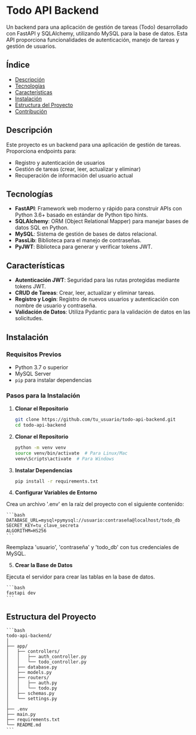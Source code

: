 # **Todo API Backend**

Un backend para una aplicación de gestión de tareas (Todo) desarrollado con FastAPI y SQLAlchemy, utilizando MySQL para la base de datos. Esta API proporciona funcionalidades de autenticación, manejo de tareas y gestión de usuarios.

## **Índice**

- [Descripción](#descripción)
- [Tecnologías](#tecnologías)
- [Características](#características)
- [Instalación](#instalación)
- [Estructura del Proyecto](#estructura-del-proyecto)
- [Contribución](#contribución)

## **Descripción**

Este proyecto es un backend para una aplicación de gestión de tareas. Proporciona endpoints para:

- Registro y autenticación de usuarios
- Gestión de tareas (crear, leer, actualizar y eliminar)
- Recuperación de información del usuario actual

## **Tecnologías**

- **FastAPI**: Framework web moderno y rápido para construir APIs con Python 3.6+ basado en estándar de Python tipo hints.
- **SQLAlchemy**: ORM (Object Relational Mapper) para manejar bases de datos SQL en Python.
- **MySQL**: Sistema de gestión de bases de datos relacional.
- **PassLib**: Biblioteca para el manejo de contraseñas.
- **PyJWT**: Biblioteca para generar y verificar tokens JWT.

## **Características**

- **Autenticación JWT**: Seguridad para las rutas protegidas mediante tokens JWT.
- **CRUD de Tareas**: Crear, leer, actualizar y eliminar tareas.
- **Registro y Login**: Registro de nuevos usuarios y autenticación con nombre de usuario y contraseña.
- **Validación de Datos**: Utiliza Pydantic para la validación de datos en las solicitudes.

## **Instalación**

### **Requisitos Previos**

- Python 3.7 o superior
- MySQL Server
- `pip` para instalar dependencias

### **Pasos para la Instalación**

1.  **Clonar el Repositorio**

    ```bash
    git clone https://github.com/tu_usuario/todo-api-backend.git
    cd todo-api-backend
    ```

2.  **Clonar el Repositorio**

    ```bash
    python -m venv venv
    source venv/bin/activate  # Para Linux/Mac
    venv\Scripts\activate  # Para Windows
    ```

3.  **Instalar Dependencias**

    ```bash
    pip install -r requirements.txt
    ```

4.  **Configurar Variables de Entorno**

Crea un archivo '.env' en la raíz del proyecto con el siguiente contenido:

    ```bash
    DATABASE_URL=mysql+pymysql://usuario:contraseña@localhost/todo_db
    SECRET_KEY=tu_clave_secreta
    ALGORITHM=HS256
    ```

Reemplaza 'usuario', 'contraseña' y 'todo_db' con tus credenciales de MySQL.

5.  **Crear la Base de Datos**

Ejecuta el servidor para crear las tablas en la base de datos.

    ```bash
    fastapi dev
    ```

## **Estructura del Proyecto**

    ```bash
    todo-api-backend/
    │
    ├── app/
    │   ├── controllers/
    │   │   ├── auth_controller.py
    │   │   └── todo_controller.py
    │   ├── database.py
    │   ├── models.py
    │   ├── routers/
    │   │   ├── auth.py
    │   │   └── todo.py
    │   ├── schemas.py
    │   └── settings.py
    │
    ├── .env
    ├── main.py
    ├── requirements.txt
    └── README.md
    ```
